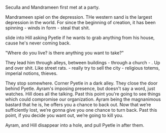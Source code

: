 
Seculla and Mandrameen first met at a party. 

Mandrameen spiel on the depression. THe western sand is the largest depression in the world. For since the beginning of creation, it has been spinning - winds in form - steal that shit.

slide into Hill asking Pyetle if he wants to grab anything from his house, cause he's never coming back.

"Where do you live? is there anything you want to take?"


They lead him through alleys, between buildings - through a church - . Up and over shit. Like street rats. - really try to sell the city - religious totems, imperial notions, thieves.

They stop somewhere. Corner Pyetle in a dark alley. They close the door behind Pyetle.
    Ayram's imposing presence, but doesn't say a word, just watches.
    Hill does all the talking.
    Past this point you're going to see things which could compromise our organization. Ayram being the magnanimous bastard that he is, he offers you a chance to back out.
	Now that we’re sufficiently lost, we’re gonna give you one chance to turn back. Past this point, if you decide you want out, we’re going to kill you. 

Ayram, and Hill disappear into a hole, and pull Pyetle in after them.

